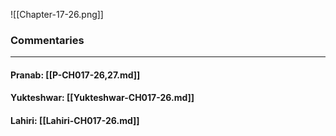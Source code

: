 ![[Chapter-17-26.png]]

### Commentaries

---

#### Pranab: [[P-CH017-26,27.md]]

#### Yukteshwar: [[Yukteshwar-CH017-26.md]]

#### Lahiri: [[Lahiri-CH017-26.md]]
